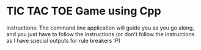 # TIC TAC TOE Game using Cpp

Instructions:
The command line application will guide you as you go along, 
and you just have to follow the instructions (or don't follow the instructions as I have special outputs for rule breakers :P)
